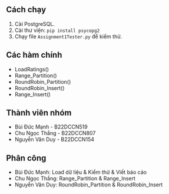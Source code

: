 ## Cách chạy
1. Cài PostgreSQL.
2. Cài thư viện: `pip install psycopg2`
3. Chạy file `Assignment1Tester.py` để kiểm thử.

## Các hàm chính
- LoadRatings()
- Range_Partition()
- RoundRobin_Partition()
- RoundRobin_Insert()
- Range_Insert()

## Thành viên nhóm
- Bùi Đức Mạnh - B22DCCN519
- Chu Ngọc Thắng - B22DCCN807
- Nguyễn Văn Duy - B22DCCN154

## Phân công
- Bùi Đức Mạnh: Load dữ liệu & Kiểm thử & Viết báo cáo
- Chu Ngọc Thắng: Range_Partition & Range_Insert
- Nguyễn Văn Duy: RoundRobin_Partition & RoundRobin_Insert

